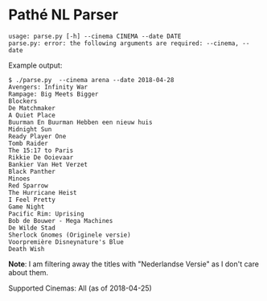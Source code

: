 # Pathé NL Parser


```
usage: parse.py [-h] --cinema CINEMA --date DATE
parse.py: error: the following arguments are required: --cinema, --date
```


Example output:

```
$ ./parse.py  --cinema arena --date 2018-04-28
Avengers: Infinity War
Rampage: Big Meets Bigger
Blockers
De Matchmaker
A Quiet Place
Buurman En Buurman Hebben een nieuw huis
Midnight Sun
Ready Player One
Tomb Raider
The 15:17 to Paris
Rikkie De Ooievaar
Bankier Van Het Verzet
Black Panther
Minoes
Red Sparrow
The Hurricane Heist
I Feel Pretty
Game Night
Pacific Rim: Uprising
Bob de Bouwer - Mega Machines
De Wilde Stad
Sherlock Gnomes (Originele versie)
Voorpremière Disneynature's Blue
Death Wish

```

**Note**: I am filtering away the titles with "Nederlandse Versie" as I don't care about them.

Supported Cinemas: All (as of 2018-04-25)

